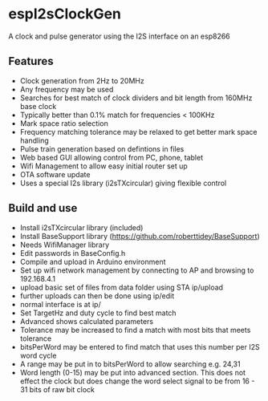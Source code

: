 # espI2sClockGen
A clock and pulse generator using the I2S interface on an esp8266

## Features
- Clock generation from 2Hz to 20MHz
- Any frequency may be used
- Searches for best match of clock dividers and bit length from 160MHz base clock
- Typically better than 0.1% match for frequencies < 100KHz
- Mark space ratio selection
- Frequency matching tolerance may be relaxed to get better mark space handling
- Pulse train generation based on defintions in files
- Web based GUI allowing control from PC, phone, tablet
- Wifi Management to allow easy initial router set up
- OTA software update
- Uses a special I2s library (i2sTXcircular) giving flexible control

## Build and use
- Install i2sTXcircular library (included)
- Install BaseSupport library (https://github.com/roberttidey/BaseSupport)
- Needs WifiManager library
- Edit passwords in BaseConfig.h
- Compile and upload in Arduino environment
- Set up wifi network management by connecting to AP and browsing to 192.168.4.1
- upload basic set of files from data folder using STA ip/upload
- further uploads can then be done using ip/edit
- normal interface is at ip/
- Set TargetHz and duty cycle to find best match
- Advanced shows calculated parameters
- Tolerance may be increased to find a match with most bits that meets tolerance
- bitsPerWord may be entered to find match that uses this number per I2S word cycle
- A range may be put in to bitsPerWord to allow searching e.g. 24,31
- Word length (0-15) may be put into advanced section. This does not effect the clock but does change the word select signal to be from 16 - 31 bits of raw bit clock



